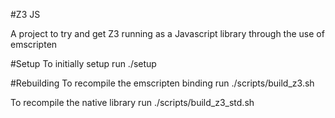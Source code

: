 #Z3 JS

A project to try and get Z3 running as a Javascript library through the use of emscripten

#Setup
To initially setup run ./setup

#Rebuilding
To recompile the emscripten binding run ./scripts/build_z3.sh

To recompile the native library run ./scripts/build_z3_std.sh